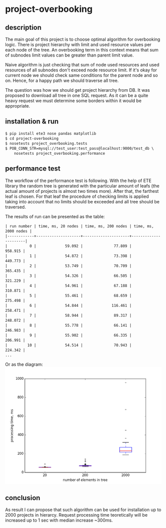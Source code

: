# project-overbooking

## description

The main goal of this project is to choose optimal algorithm for
overbooking logic.
There is project hierarchy with limit and used resource values per
each node of the tree. An overbooking term in this context means that sum
of subnodes limit values can be greater than parent limit value.

Naive algorithm is just checking that sum of node used resources and used
resources of all subnodes don't exceed node resource limit.
If it's okay for current node we should check same conditions for
the parent node and so on. Hence, for a happy path we should traverse all
tree.

The question was how we should get project hierarchy from DB.
It was proposed to download all tree in one SQL request.
As it can be a quite heavy request we must determine some
borders within it would be appropriate.

## installation & run

```
$ pip install ete3 nose pandas matplotlib
$ cd project-overbooking
$ nosetests project_overbooking.tests
$ POB_CONN_STR=mysql://test_user:test_pass@localhost:9000/test_db \
    nosetests project_overbooking.performance
```

## performance test

The workflow of the performance test is following.
With the help of ETE library the random tree is generated with the particular
amount of leafs (the actual amount of projects is almost two times
more). After that, the farthest leaf is chosen. For that leaf
the procedure of checking limits is applied taking into account
that no limits should be exceeded and all tree should be traversed.

The results of run can be presented as the table:

```
| run number | time, ms, 20 nodes | time, ms, 200 nodes | time, ms, 2000 nodes |
|------------+--------------------+---------------------+----------------------|
|          0 |             59.092 |              77.809 |              958.915 |
|          1 |             54.872 |              73.398 |              449.773 |
|          2 |             53.749 |              70.709 |              365.435 |
|          3 |             54.326 |              66.505 |              321.229 |
|          4 |             54.961 |              67.188 |              310.871 |
|          5 |             55.461 |              68.659 |              275.498 |
|          6 |             54.844 |             116.461 |              258.471 |
|          7 |             58.944 |              89.317 |              248.072 |
|          8 |             55.778 |              66.141 |              246.983 |
|          9 |             55.902 |              66.335 |              206.991 |
|         10 |             54.514 |              70.943 |              224.342 |
...
```

Or as the diagram:
![overbooking limit processing time](/performance_report.png)

## conclusion

As result I can propose that such algorithm can be used
for installation up to 2000 projects in hierarcy.
Request processing time teoretically will be increased up
to 1 sec with median increase ~300ms.
